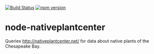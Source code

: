 [![Build Status](https://travis-ci.org/CoderCoop/node-nativeplantcenter.svg?branch=master)](https://travis-ci.org/CoderCoop/node-nativeplantcenter) [![npm version](https://badge.fury.io/js/nativeplantcenter.svg)](http://badge.fury.io/js/nativeplantcenter)


node-nativeplantcenter
======================

Queries <http://nativeplantcenter.net/> for data about native plants of the Chesapeake Bay.


